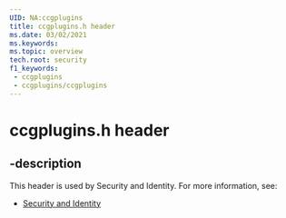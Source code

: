 ```yaml
---
UID: NA:ccgplugins
title: ccgplugins.h header
ms.date: 03/02/2021
ms.keywords: 
ms.topic: overview
tech.root: security
f1_keywords:
 - ccgplugins
 - ccgplugins/ccgplugins
---
```


# ccgplugins.h header


## -description

This header is used by Security and Identity. For more information, see:

- [Security and Identity](../_security/index.md)

